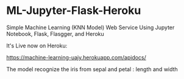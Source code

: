 # ML-Jupyter-Flask-Heroku
Simple Machine Learning (KNN Model) Web Service Using Jupyter Notebook, Flask, Flasgger, and Heroku

It's Live now on Heroku:

https://machine-learning-uajy.herokuapp.com/apidocs/

The model recognize the iris from sepal and petal : length and width
